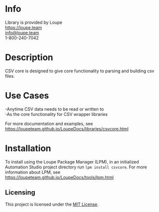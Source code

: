 # Info
Library is provided by Loupe  
https://loupe.team  
info@loupe.team  
1-800-240-7042  

# Description
CSV core is designed to give core functionality to parsing and building csv files.

# Use Cases
-Anytime CSV data needs to be read or written to  
-As the core functionality for CSV wrapper libraries  

For more documentation and examples, see https://loupeteam.github.io/LoupeDocs/libraries/csvcore.html

# Installation
To install using the Loupe Package Manager (LPM), in an initialized Automation Studio project directory run `lpm install csvcore`. For more information about LPM, see https://loupeteam.github.io/LoupeDocs/tools/lpm.html

## Licensing

This project is licensed under the [MIT License](LICENSE).